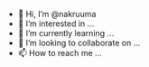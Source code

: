 - 👋 Hi, I’m @nakruuma
- 👀 I’m interested in ...
- 🌱 I’m currently learning ...
- 💞️ I’m looking to collaborate on ...
- 📫 How to reach me ...

<!---
nakruuma/nakruuma is a ✨ special ✨ repository because its `README.md` (this file) appears on your GitHub profile.
You can click the Preview link to take a look at your changes.
--->
